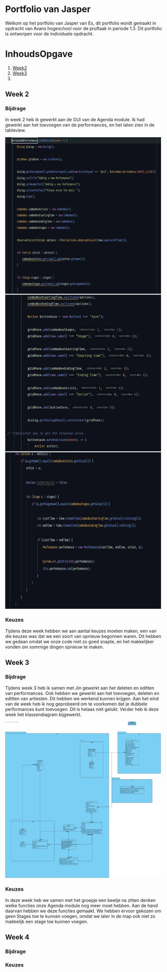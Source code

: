 

# Portfolio van Jasper
Welkom op het portfolio van Jasper van Es, dit portfolio wordt gemaakt in opdracht van Avans hogeschool voor de proftaak in periode 1.3. Dit portfolio is ontworpen voor de individuele opdracht.

# InhoudsOpgave
1. [Week2](Week%202)
2. [Week3](Week%203)
3. 

## Week 2
### Bijdrage
In week 2 heb ik gewerkt aan de GUI van de Agenda module. Ik had gewerkt aan het toevoegen van de performances, en het laten zien in de tableview.

<img src="https://github.com/Jaspervanes-github/Proftaak-P1.3-B2/blob/master/portfolio's/resources/Jasper/deel1_addPerformance.png" width="500" height="500"><img src="https://github.com/Jaspervanes-github/Proftaak-P1.3-B2/blob/master/portfolio's/resources/Jasper/deel2_addPerformance.png" width="500" height="500"><img src="https://github.com/Jaspervanes-github/Proftaak-P1.3-B2/blob/master/portfolio's/resources/Jasper/deel3_addPerformance.png" width="500" height="500">

### Keuzes
Tijdens deze week hebben we aan aantal keuzes moeten maken, een van die keuzes was dat we een soort van opnieuw begonnen waren. Dit hebben we gedaan omdat we onze code niet zo goed snapte, en het makkelijker vonden om sommige dingen opnieuw te maken.
## Week 3
### Bijdrage
Tijdens week 3 heb ik samen met Jin gewerkt aan het deleten en editten van performances. Ook hebben we gewerkt aan het toevoegen, deleten en editten van artiesten. Dit hebben we werkend kunnen krijgen. Aan het eind van de week heb ik nog geprobeerd om te voorkomen dat je dubbele performances kunt toevoegen. Dit is helaas niet gelukt. Verder heb ik deze week het klassendiagram bijgewerkt.

<img src="https://github.com/Jaspervanes-github/Proftaak-P1.3-B2/blob/master/portfolio's/resources/Jasper/Demo_code_Proftaak_p3_B2.jpg" width="500" height="500">

### Keuzes
In deze week heb we samen met het groepje een beetje na zitten denken welke functies onze Agenda module nog meer moet hebben. Aan de hand daarvan hebben we deze functies gemaakt. We hebben ervoor gekozen om geen Stages toe te kunnen voegen, omdat we later in de map ook niet zo makkelijk een stage toe kunnen voegen.
## Week 4
### Bijdrage

### Keuzes
